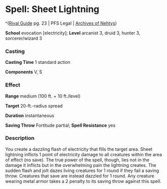 # Spell: Sheet Lightning

^([Rival Guide][ss-sheet-lightning] pg. 23 | PFS Legal | [Archives of Nehtys][sn-sheet-lightning])

**School** evocation [electricity]; **Level** arcanist 3, druid 3, hunter 3, sorcerer/wizard 3

### Casting

**Casting Time** 1 standard action  

**Components** V, S

### Effect

**Range** medium (100 ft. + 10 ft./level)  

**Target** 20-ft.-radius spread  

**Duration** instantaneous  

**Saving Throw** Fortitude partial; **Spell Resistance** yes

### Description

You create a dazzling flash of electricity that fills the target area. Sheet lightning inflicts 1 point of electricity damage to all creatures within the area of effect (no save). The true power of the spell, though, lies not in the damage it inflicts but in the overwhelming pain the lightning creates. The sudden flash and jolt dazes living creatures for 1 round if they fail a saving throw. Creatures that save are instead dazzled for 1 round. Any creature wearing metal armor takes a 2 penalty to its saving throw against this spell.

[ss-sheet-lightning]: http://paizo.com/store/games/rolep
[sn-sheet-lightning]: http://www.archivesofnethys.com/SpellDisplay.aspx?ItemName=Sheet%20Lightning